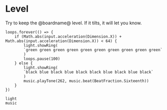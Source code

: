 # Level

Try to keep the @boardname@ level. If it tilts, it will let you know.

```blocks
loops.forever(() => {
    if (Math.abs(input.acceleration(Dimension.X)) + Math.abs(input.acceleration(Dimension.X)) < 64) {
        light.showRing(
        `green green green green green green green green green green`
        )
        loops.pause(100)
    } else {
        light.showRing(
        `black blue black blue black black blue black blue black`
        )
        music.playTone(262, music.beat(BeatFraction.Sixteenth))
    }
})
```

```package
light
music
```